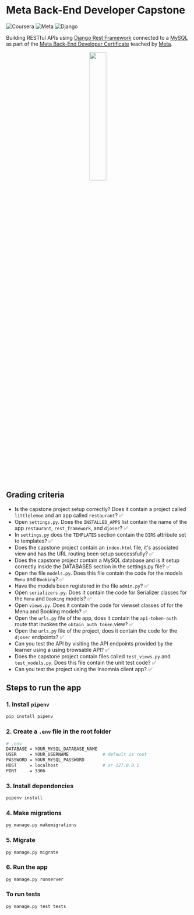 # Meta Back-End Developer Capstone

![Coursera](https://img.shields.io/badge/Coursera-0747a6?style=flat&logo=coursera&logoColor=white)
![Meta](https://img.shields.io/badge/Meta-0668E1?style=flat&logo=meta&logoColor=white)
![Django](https://img.shields.io/badge/Django-092e20?style=flat&logo=django&logoColor=white)

Building RESTful APIs using [Django Rest Framework](https://www.django-rest-framework.org/) connected to a [MySQL](https://dev.mysql.com/downloads/) as part of the [Meta Back-End Developer Certificate](https://www.coursera.org/professional-certificates/meta-back-end-developer) teached by [Meta](https://www.facebook.com/business/learn/back-end-back-end-developer-certificate-coursera).

<p align="center">
    <a href="https://www.credly.com/org/facebook-blueprint/badge/meta-back-end-developer-certificate">
        <img src="images/meta-backend-cert.png" width="30%" height="30%" />
    </a>
</p>

## Grading criteria

* Is the capstone project setup correctly? Does it contain a project called `littlelemon` and an app called `restaurant`? :white_check_mark:
* Open `settings.py`. Does the `INSTALLED_APPS` list contain the name of the app `restaurant`, `rest_framework`, and `djoser`? :white_check_mark:
* In `settings.py` does the `TEMPLATES` section contain the `DIRS` attribute set to templates? :white_check_mark:
* Does the capstone project contain an `index.html` file, it's associated view and has the URL routing been setup successfully? :white_check_mark:
* Does the capstone project contain a MySQL database and is it setup correctly inside the DATABASES section in the settings.py file? :white_check_mark:
* Open the file `models.py`. Does this file contain the code for the models `Menu` and `Booking`? :white_check_mark:
* Have the models been registered in the file `admin.py`? :white_check_mark:
* Open `serializers.py`. Does it contain the code for Serializer classes for the `Menu` and `Booking` models? :white_check_mark:
* Open `views.py`. Does it contain the code for viewset classes of for the Menu and Booking models? :white_check_mark:
* Open the `urls.py` file of the app, does it contain the `api-token-auth` route that invokes the `obtain_auth_token` view? :white_check_mark:
* Open the `urls.py` file of the project, does it contain the code for the `djoser` endpoints? :white_check_mark:
* Can you test the API by visiting the API endpoints provided by the learner using a using browsable API? :white_check_mark:
* Does the capstone project contain files called `test_views.py` and `test_models.py`. Does this file contain the unit test code? :white_check_mark:
* Can you test the project using the Insomnia client app? :white_check_mark:

## Steps to run the app

### 1. Install `pipenv`

```bash
pip install pipenv
```

### 2. Create a `.env` file in the root folder

```bash
# .env
DATABASE = YOUR_MYSQL_DATABASE_NAME
USER     = YOUR_USERNAME             # default is root
PASSWORD = YOUR_MYSQL_PASSWORD
HOST     = localhost                 # or 127.0.0.1
PORT     = 3306
```

### 3. Install dependencies

```bash
pipenv install
```

### 4. Make migrations

```bash
py manage.py makemigrations
```

### 5. Migrate

```bash
py manage.py migrate
```

### 6. Run the app

```bash
py manage.py runserver
```

### To run tests

```bash
py manage.py test tests
```
